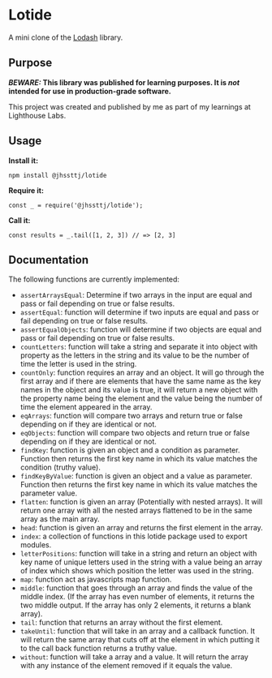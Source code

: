 # Lotide

A mini clone of the [Lodash](https://lodash.com) library.

## Purpose

**_BEWARE:_ This library was published for learning purposes. It is _not_ intended for use in production-grade software.**

This project was created and published by me as part of my learnings at Lighthouse Labs. 

## Usage

**Install it:**

`npm install @jhssttj/lotide`

**Require it:**

`const _ = require('@jhssttj/lotide');`

**Call it:**

`const results = _.tail([1, 2, 3]) // => [2, 3]`

## Documentation

The following functions are currently implemented:

* `assertArraysEqual`: Determine if two arrays in the input are equal and pass or fail depending on true or false results.
* `assertEqual`: function will determine if two inputs are equal and pass or fail depending on true or false results.
* `assertEqualObjects`: function will determine if two objects are equal and pass or fail depending on true or false results.
* `countLetters`: function will take a string and separate it into object with property as the letters in the string and its value to be the number of time the letter is used in the string.
* `countOnly`: function requires an array and an object. It will go through the first array and if there are elements that have the same name as the key names in the object and its value is true, it will return a new object with the property name being the element and the value being the number of time the element appeared in the array.
* `eqArrays`: function will compare two arrays and return true or false depending on if they are identical or not.
* `eqObjects`: function will compare two objects and return true or false depending on if they are identical or not.
* `findKey`: function is given an object and a condition as parameter. Function then returns the first key name in which its value matches the condition (truthy value).
* `findKeyByValue`: function is given an object and a value as parameter. Function then returns the first key name in which its value matches the parameter value.
* `flatten`: function is given an array (Potentially with nested arrays). It will return one array with all the nested arrays flattened to be in the same array as the main array.
* `head`: function is given an array and returns the first element in the array.
* `index`: a collection of functions in this lotide package used to export modules.
* `letterPositions`: function will take in a string and return an object with key name of unique letters used in the string with a value being an array of index which shows which position the letter was used in the string.
* `map`: function act as javascripts map function.
* `middle`: function that goes through an array and finds the value of the middle index. (If the array has even number of elements, it returns the two middle output. If the array has only 2 elements, it returns a blank array).
* `tail`: function that returns an array without the first element.
* `takeUntil`: function that will take in an array and a callback function. It will return the same array that cuts off at the element in which putting it to the call back function returns a truthy value.
* `without`: function will take a array and a value. It will return the array with any instance of the element removed if it equals the value.